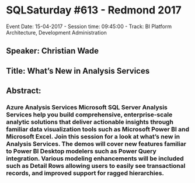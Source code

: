 # SQLSaturday #613 - Redmond 2017
Event Date: 15-04-2017 - Session time: 09:45:00 - Track: BI Platform Architecture, Development  Administration
## Speaker: Christian Wade
## Title: What’s New in Analysis Services
## Abstract:
### Azure Analysis Services  Microsoft SQL Server Analysis Services help you build comprehensive, enterprise-scale analytic solutions that deliver actionable insights through familiar data visualization tools such as Microsoft Power BI and Microsoft Excel. Join this session for a look at what’s new in Analysis Services. The demos will cover new features familiar to Power BI Desktop modelers such as Power Query integration. Various modeling enhancements will be included such as Detail Rows allowing users to easily see transactional records, and improved support for ragged hierarchies.
